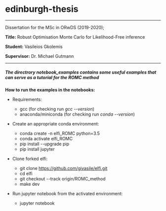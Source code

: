 # edinburgh-thesis
___
Dissertation for the MSc in ORwDS (2019-2020);

**Title:** Robust Optimisation Monte Carlo for Likelihood-Free inference

**Student:** Vasileios Gkolemis

**Supervisor:** Dr. Michael Gutmann

---

##### The directrory ***notebook_examples*** contains some useful examples that can serve as a tutorial for the ROMC method

**How to run the examples in the notebooks:**

- Requirements:
   - gcc (for checking run *gcc --version*)
   - anaconda/miniconda (for checking run *conda --version*)

- Create an appropriate conda environment:
   - conda create -n elfi_ROMC python=3.5
   - conda activate elfi_ROMC
   - pip install --upgrade pip
   - pip install jupyter

- Clone forked elfi:
   - git clone https://github.com/givasile/elfi.git
   - cd elfi
   - git checkout --track origin/ROMC_method
   - make dev

- Run jupyter notebook from the activated environment:
   - jupyter notebook
